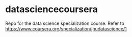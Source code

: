 # datasciencecoursera
Repo for the data science specialization course. Refer to https://www.coursera.org/specialization/jhudatascience/1
